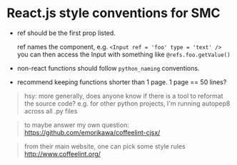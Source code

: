 # React.js style conventions for SMC



* ref should be the first prop listed.

  ref names the component, e.g. `<Input ref = 'foo' type = 'text' />` you can then access the Input with something like `@refs.foo.getValue()`

* non-react functions should follow `python_naming` conventions.

* recommend keeping functions shorter than 1 page.
  1 page == 50 lines?



> hsy: more generally, does anyone know if there is
> a tool to reformat the source code? e.g. for other
> python projects, I'm running autopep8 across all .py files

> to maybe answer my own question:
> https://github.com/emorikawa/coffeelint-cjsx/

> from their main website, one can pick some style rules
> http://www.coffeelint.org/